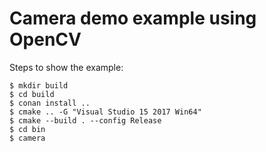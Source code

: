 # Camera demo example using OpenCV

Steps to show the example:

```
$ mkdir build
$ cd build
$ conan install ..
$ cmake .. -G "Visual Studio 15 2017 Win64"
$ cmake --build . --config Release
$ cd bin
$ camera
```